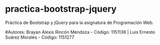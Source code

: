 # practica-bootstrap-jquery
Práctica de Bootstrap y jQuery para la asignatura de Programación Web.

#Autores:
Brayan Alexis Rincón Mendoza - Código: 1151136 |
Luis Ernesto Suárez Morales - Código: 1151277
